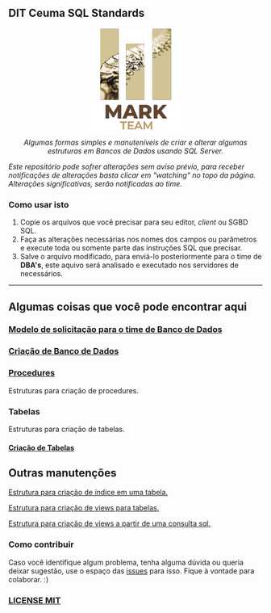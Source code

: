 ## DIT Ceuma SQL Standards

<p align="center">
    <img src="img/mark-logo.png" alt="Mark Team Logo" height="200" width="200">
    <p align="center"><i>Algumas formas simples e manuteníveis de criar e alterar algumas estruturas em Bancos de Dados usando SQL Server.</i></p>
</p>

*Este repositório pode sofrer alterações sem aviso prévio, para receber notificações de alterações basta clicar em "watching" no topo da página. Alterações significativas, serão notificadas ao time.*

### Como usar isto

1. Copie os arquivos que você precisar para seu editor, *client* ou SGBD SQL.
2. Faça as alterações necessárias nos nomes dos campos ou parâmetros e execute toda ou somente parte das instruções SQL que precisar.
3. Salve o arquivo modificado, para enviá-lo posteriormente para o time de **DBA's**, este aquivo será analisado e executado nos servidores de necessários.

------------------------------------------------------

## Algumas coisas que você pode encontrar aqui

### [Modelo de solicitação para o time de Banco de Dados](opening-a-ticket/README.md)

### [Criação de Banco de Dados](database.md)

### [Procedures](procedures)

Estruturas para criação de procedures.

### Tabelas

Estruturas para criação de tabelas.

#### [Criação de Tabelas](tables)

## Outras manutenções

[Estrutura para criação de índice em uma tabela.](tables/create_index_on_table.sql)

[Estrutura para criação de views para tabelas.](tables/create_views_for_table.sql)

[Estrutura para criação de views a partir de uma consulta sql.](tables/create_views_from_query.sql)

### Como contribuir

Caso você identifique algum problema, tenha alguma dúvida ou queria deixar sugestão, use o espaço das [issues](https://github.com/ditceuma-mark-team/mssql-server-standards/issues) para isso. Fique à vontade para colaborar. :)

### [LICENSE MIT](LICENSE)

